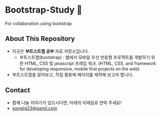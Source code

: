 # Bootstrap-Study 	&#128035;
For collaboration using bootstrap

## About This Repository
- 이곳은 **부트스트랩 공부** 자료 저장소입니다.
    - 부트스트랩(bootstrap) : 웹에서 모바일 우선 반응형 프로젝트를 개발하기 위한 HTML, CSS 및 javascript 프레임 워크. (HTML, CSS, and framework for developing responsive, mobile first projects on the web)
- 부트스트랩을 알아보고, 직접 활용해 페이지를 제작해 보고자 합니다.

## Contact
- 함께 나눌 이야기가 있으시다면, 아래의 이메일로 연락 주세요!
- songjig23@gamil.com